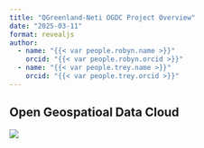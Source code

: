 ```yaml
---
title: "QGreenland-Neti OGDC Project Overview"
date: "2025-03-11"
format: revealjs
author:
  - name: "{{< var people.robyn.name >}}"
    orcid: "{{< var people.robyn.orcid >}}"
  - name: "{{< var people.trey.name >}}"
    orcid: "{{< var people.trey.orcid >}}"
---
```



## Open Geospatioal Data Cloud

![](../_images/ogdc-chart1/png)
